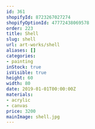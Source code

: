 ```yaml
---
id: 361
shopifyId: 8723267027274
shopifyOptionId: 47772438069578
order: 223
title: Shell
slug: shell
url: art-works/shell
aliases: []
categories:
- painting
inStock: true
isVisible: true
height: 60
width: 80
date: 2019-01-01T00:00:00Z
materials:
- acrylic
- canvas
price: 3200
mainImage: shell.jpg
---
```


